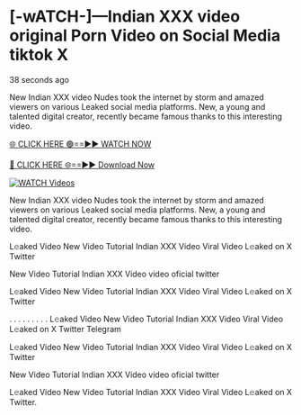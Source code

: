 # [-wATCH-]—Indian XXX video original Porn Video on Social Media tiktok X

38 seconds ago

New Indian  XXX video Nudes took the internet by storm and amazed viewers on various Leaked social media platforms. New, a young and talented digital creator, recently became famous thanks to this interesting video.

[🌐 CLICK HERE 🟢==►► WATCH NOW](https://t.co/CsbdxKwbQM)

[🔴 CLICK HERE 🌐==►► Download Now](https://t.co/CsbdxKwbQM)

[![WATCH Videos](https://i.imgur.com/RPj6FCy.gif)](https://t.co/CsbdxKwbQM)

New Indian  XXX video Nudes took the internet by storm and amazed viewers on various Leaked social media platforms. New, a young and talented digital creator, recently became famous thanks to this interesting video.

L𝚎aked Video New Video Tutorial Indian  XXX  Video Viral Video L𝚎aked on X Twitter

New Video Tutorial Indian  XXX  Video video oficial twitter

L𝚎aked Video New Video Tutorial Indian  XXX  Video Viral Video L𝚎aked on X Twitter

. . . . . . . . . L𝚎aked Video New Video Tutorial Indian  XXX  Video Viral Video L𝚎aked on X Twitter Telegram

L𝚎aked Video New Video Tutorial Indian  XXX  Video Viral Video L𝚎aked on X Twitter

New Video Tutorial Indian  XXX  Video video oficial twitter

L𝚎aked Video New Video Tutorial Indian  XXX  Video Viral Video L𝚎aked on X Twitter.
